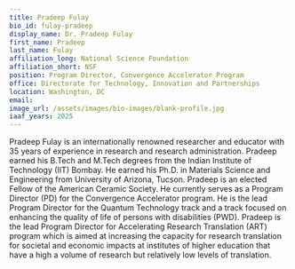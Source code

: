 ```yaml
---
title: Pradeep Fulay
bio_id: fulay-pradeep
display_name: Dr. Pradeep Fulay
first_name: Pradeep
last_name: Fulay
affiliation_long: National Science Foundation
affiliation_short: NSF
position: Program Director, Convergence Accelerator Program
office: Directorate for Technology, Innovation and Partnerships
location: Washington, DC
email: 
image_url: /assets/images/bio-images/blank-profile.jpg
iaaf_years: 2025
---
```

Pradeep Fulay is an internationally renowned researcher and educator with 35 years of experience in research and research administration. Pradeep earned his B.Tech and M.Tech degrees from the Indian Institute of Technology (IIT) Bombay. He earned his Ph.D. in Materials Science and Engineering from University of Arizona, Tucson. Pradeep is an elected Fellow of the American Ceramic Society. He currently serves as a Program Director (PD) for the Convergence Accelerator program. He is the lead Program Director for the Quantum Technology track and a track focused on enhancing the quality of life of persons with disabilities (PWD). Pradeep is the lead Program Director for Accelerating Research Translation (ART) program which is aimed at increasing the capacity for research translation for societal and economic impacts at institutes of higher education that have a high a volume of research but relatively low levels of translation.